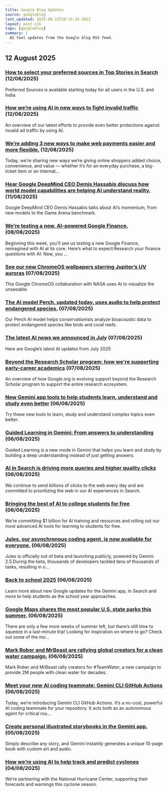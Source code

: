 ```yaml
---
title: Google Blog Updates
source: googleblog
last_updated: 2025-08-12T20:15:24.381Z
layout: post.njk
tags: [googleblog]
summary: |
  AI tool updates from the Google blog RSS feed.
---
```


## 12 August 2025

### [How to select your preferred sources in Top Stories in Search](https://blog.google/products/search/preferred-sources/) (12/08/2025)

Preferred Sources is available starting today for all users in the U.S. and India.


### [How we’re using AI in new ways to fight invalid traffic](https://blog.google/products/ads-commerce/using-ai-to-fight-invalid-ad-traffic/) (12/08/2025)

An overview of our latest efforts to provide even better protections against invalid ad traffic by using AI.


### [We’re adding 3 new ways to make web payments easier and more flexible.](https://blog.google/products/google-pay/new-ways-to-make-web-payments/) (12/08/2025)

Today, we’re sharing new ways we’re giving online shoppers added choice, convenience, and value — whether it’s for an everyday purchase, a big-ticket item or an internat…


### [Hear Google DeepMind CEO Demis Hassabis discuss how world model capabilities are helping AI understand reality.](https://blog.google/technology/google-deepmind/ai-release-notes-podcast-demis-hassabis/) (11/08/2025)

Google DeepMind CEO Demis Hassabis talks about AI’s momentum, from new models to the Game Arena benchmark.


### [We’re testing a new, AI-powered Google Finance.](https://blog.google/products/search/google-finance-ai/) (08/08/2025)

Beginning this week, you'll see us testing a new Google Finance, reimagined with AI at its core. Here’s what to expect:Research your finance questions with AI: Now, you …


### [See our new ChromeOS wallpapers starring Jupiter’s UV auroras](https://blog.google/products/chromebooks/chromeos-wallpapers-jupiter-auroras/) (07/08/2025)

This Google ChromeOS collaboration with NASA uses AI to visualize the unseeable.


### [The AI model Perch, updated today, uses audio to help protect endangered species.](https://blog.google/technology/google-deepmind/perch-ai-model/) (07/08/2025)

Our Perch AI model helps conservationists analyze bioacoustic data to protect endangered species like birds and coral reefs.


### [The latest AI news we announced in July](https://blog.google/technology/ai/google-ai-updates-july-2025/) (07/08/2025)

Here are Google’s latest AI updates from July 2025


### [Beyond the Research Scholar program: how we're supporting early-career academics](https://blog.google/outreach-initiatives/google-org/beyond-the-research-scholar-program-how-were-supporting-early-career-academics/) (07/08/2025)

An overview of how Google.org is evolving support beyond the Research Scholar program to support the entire research ecosystem.


### [New Gemini app tools to help students learn, understand and study even better](https://blog.google/products/gemini/new-gemini-tools-students-august-2025/) (06/08/2025)

Try these new tools to learn, study and understand complex topics even better.


### [Guided Learning in Gemini: From answers to understanding](https://blog.google/outreach-initiatives/education/guided-learning/) (06/08/2025)

Guided Learning is a new mode in Gemini that helps you learn and study by building a deep understanding instead of just getting answers.


### [AI in Search is driving more queries and higher quality clicks](https://blog.google/products/search/ai-search-driving-more-queries-higher-quality-clicks/) (06/08/2025)

We continue to send billions of clicks to the web every day and are committed to prioritizing the web in our AI experiences in Search.


### [Bringing the best of AI to college students for free](https://blog.google/products/gemini/google-ai-pro-students-learning/) (06/08/2025)

We’re committing $1 billion for AI training and resources and rolling out our most advanced AI tools for learning to students for free.


### [Jules, our asynchronous coding agent, is now available for everyone.](https://blog.google/technology/google-labs/jules-now-available/) (06/08/2025)

Jules is officially out of beta and launching publicly, powered by Gemini 2.5.During the beta, thousands of developers tackled tens of thousands of tasks, resulting in o…


### [Back to school 2025](https://blog.google/outreach-initiatives/education/back-to-school-collection-2025/) (06/08/2025)

Learn more about new Google updates for the Gemini app, in Search and more to help students as the school year approaches.


### [Google Maps shares the most popular U.S. state parks this summer.](https://blog.google/products/maps/google-maps-shares-the-most-popular-us-state-parks-this-summer/) (06/08/2025)

There are only a few more weeks of summer left, but there’s still time to squeeze in a last-minute trip! Looking for inspiration on where to go? Check out some of the mo…


### [Mark Rober and MrBeast are rallying global creators for a clean water campaign.](https://blog.google/products/youtube/teamwater-mrbeast-mark-rober/) (06/08/2025)

Mark Rober and MrBeast rally creators for #TeamWater, a new campaign to provide 2M people with clean water for decades.


### [Meet your new AI coding teammate: Gemini CLI GitHub Actions](https://blog.google/technology/developers/introducing-gemini-cli-github-actions/) (06/08/2025)

Today, we’re introducing Gemini CLI GitHub Actions. It’s a no-cost, powerful AI coding teammate for your repository. It acts both as an autonomous agent for critical rou…


### [Create personal illustrated storybooks in the Gemini app.](https://blog.google/products/gemini/storybooks/) (05/08/2025)

Simply describe any story, and Gemini instantly generates a unique 10-page book with custom art and audio.


### [How we’re using AI to help track and predict cyclones](https://blog.google/technology/google-deepmind/weather-lab-ai-cyclone-prediction-tracking/) (04/08/2025)

We’re partnering with the National Hurricane Center, supporting their forecasts and warnings this cyclone season.



